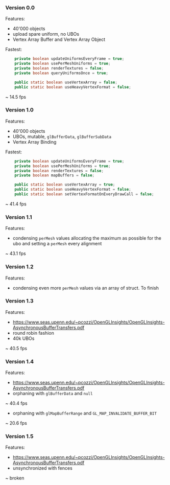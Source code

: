 ### Version 0.0

Features:

- 40'000 objects
- upload spare uniform, no UBOs
- Vertex Array Buffer and Vertex Array Object

Fastest:
```java
    private boolean updateUniformsEveryFrame = true;
    private boolean usePerMeshUniforms = true;
    private boolean renderTextures = false;
    private boolean queryUniformsOnce = true;

    public static boolean useVertexArray = false;
    public static boolean useHeavyVertexFormat = false;
```

~ 14.5 fps

### Version 1.0

Features:

- 40'000 objects
- UBOs, mutable, `glBufferData`, `glBufferSubData`
- Vertex Array Binding

Fastest:
```java
    private boolean updateUniformsEveryFrame = true;
    private boolean usePerMeshUniforms = true;
    private boolean renderTextures = false;
    private boolean mapBuffers = false;

    public static boolean useVertexArray = true;
    public static boolean useHeavyVertexFormat = false;
    public static boolean setVertexFormatOnEveryDrawCall = false;
```

~ 41.4 fps

### Version 1.1

Features:

- condensing `perMesh` values allocating the maximum as possible for the ubo and setting a `perMesh` every alignment

~ 43.1 fps

### Version 1.2

Features:

- condensing even more `perMesh` values via an array of struct. To finish

### Version 1.3

Features:

- https://www.seas.upenn.edu/~pcozzi/OpenGLInsights/OpenGLInsights-AsynchronousBufferTransfers.pdf
- round robin fashion
- 40k UBOs

~ 40.5 fps

### Version 1.4

Features:

- https://www.seas.upenn.edu/~pcozzi/OpenGLInsights/OpenGLInsights-AsynchronousBufferTransfers.pdf
- orphaning with `glBufferData` and `null`

~ 40.4 fps

- orphaning with `glMapBufferRange` and `GL_MAP_INVALIDATE_BUFFER_BIT`

~ 20.6 fps

### Version 1.5

Features:

- https://www.seas.upenn.edu/~pcozzi/OpenGLInsights/OpenGLInsights-AsynchronousBufferTransfers.pdf
- unsynchronized with fences

~ broken
